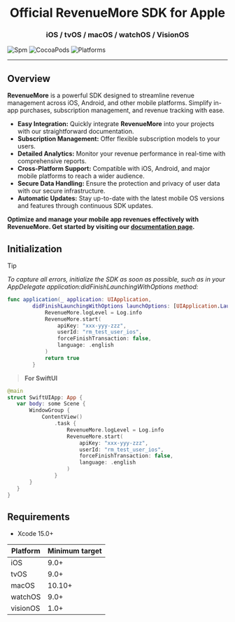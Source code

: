<h1 align="center">Official RevenueMore SDK for Apple</h1>
<h3 align="center">iOS / tvOS / macOS / watchOS / VisionOS</h3>

![Spm](https://img.shields.io/badge/Spm-compatible-green?style=flat-square&logo=swift&logoColor=white)
![CocoaPods](https://img.shields.io/badge/CocoaPods-compatible-green?style=flat-square&logo=cocoapods&logoColor=white)
![Platforms](https://img.shields.io/badge/Platforms-iOS%20%7C%20macOS%20%7C%20tvOS%20%7C%20watchOS%20%7C%20VisionOS-blue?style=flat-square&logo=apple&logoColor=white)

---
## Overview

**RevenueMore** is a powerful SDK designed to streamline revenue management across iOS, Android, and other mobile platforms. Simplify in-app
purchases, subscription management, and revenue tracking with ease.

- **Easy Integration:** Quickly integrate **RevenueMore** into your projects with our straightforward documentation.
- **Subscription Management:** Offer flexible subscription models to your users.
- **Detailed Analytics:** Monitor your revenue performance in real-time with comprehensive reports.
- **Cross-Platform Support:** Compatible with iOS, Android, and major mobile platforms to reach a wider audience.
- **Secure Data Handling:** Ensure the protection and privacy of user data with our secure infrastructure.
- **Automatic Updates:** Stay up-to-date with the latest mobile OS versions and features through continuous SDK updates.

**Optimize and manage your mobile app revenues effectively with **RevenueMore**. Get started by visiting our [documentation page](doc:GettingStarted).**

## Initialization

> [!TIP]
> *To capture all errors, initialize the SDK as soon as possible, such as in your AppDelegate application:didFinishLaunchingWithOptions method:*

```swift
func application(_ application: UIApplication, 
        didFinishLaunchingWithOptions launchOptions: [UIApplication.LaunchOptionsKey: Any]?) -> Bool {
            RevenueMore.logLevel = Log.info
            RevenueMore.start(
                apiKey: "xxx-yyy-zzz",
                userId: "rm_test_user_ios",
                forceFinishTransaction: false,
                language: .english
            )
            return true
        }
 ```

 > **For SwiftUI**
 ```swift
@main
struct SwiftUIApp: App {
    var body: some Scene {
        WindowGroup {
            ContentView()
                .task {
                    RevenueMore.logLevel = Log.info
                    RevenueMore.start(
                        apiKey: "xxx-yyy-zzz",
                        userId: "rm_test_user_ios",
                        forceFinishTransaction: false,
                        language: .english
                    )
                }
        }
    }
}
```

## Requirements
- Xcode 15.0+

| Platform | Minimum target |
|----------|----------------|
| iOS      | 9.0+          |
| tvOS     | 9.0+          |
| macOS    | 10.10+         |
| watchOS  | 9.0+           |
| visionOS | 1.0+           |
